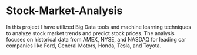 # Stock-Market-Analysis
In this project I have utilized Big Data tools and machine learning techniques to analyze stock market trends and predict stock prices. The analysis focuses on historical data from AMEX, NYSE, and NASDAQ for leading car companies like Ford, General Motors, Honda, Tesla, and Toyota.
